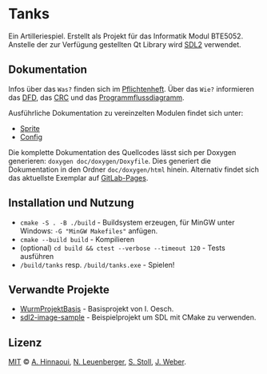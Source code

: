 # Tanks

Ein Artilleriespiel. Erstellt als Projekt für das Informatik Modul BTE5052. Anstelle der zur Verfügung gestellten Qt Library wird [SDL2](https://libsdl.org) verwendet.

## Dokumentation
Infos über das `Was?` finden sich im [Pflichtenheft](doc/Pflichtenheft.md).
Über das `Wie?` informieren das [DFD](doc/DFD/DFD.md), das [CRC](doc/CRC.md) und das [Programmflussdiagramm](doc/Programmfluss.md).

Ausführliche Dokumentation zu vereinzelten Modulen findet sich unter:
- [Sprite](doc/SDLW/SpriteDoku.md)
- [Config](doc/SDLW/ConfigDoku.md)

Die komplette Dokumentation des Quellcodes lässt sich per Doxygen generieren: `doxygen doc/doxygen/Doxyfile`. Dies generiert die Dokumentation in den Ordner `doc/doxygen/html` hinein.
Alternativ findet sich das aktuellste Exemplar auf [GitLab-Pages](http://leuen4.pages.ti.bfh.ch/tanks).

## Installation und Nutzung
- `cmake -S . -B ./build` - Buildsystem erzeugen, für MinGW unter Windows: `-G "MinGW Makefiles"` anfügen.
- `cmake --build build` - Kompilieren
- (optional) `cd build && ctest --verbose --timeout 120` - Tests ausführen
- `/build/tanks` resp. `/build/tanks.exe` - Spielen!

## Verwandte Projekte
- [WurmProjektBasis](https://gitlab.ti.bfh.ch/osi1/wurmprojektbasis) - Basisprojekt von I. Oesch.
- [sdl2-image-sample](https://gitlab.com/aminosbh/sdl2-image-sample/-/tree/master/) - Beispielprojekt um SDL mit CMake zu verwenden.

## Lizenz
[MIT](LICENSE) © [A. Hinnaoui](mailto:hinna2@bfh.ch), [N. Leuenberger](mailto:leuen4@bfh.ch), [S. Stoll](mailto:stols4@bfh.ch), [J. Weber](mailto:webej14@bfh.ch).
